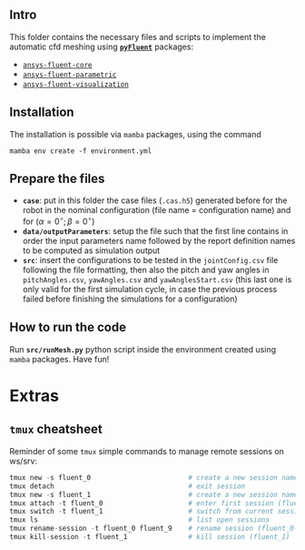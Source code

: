 ## Intro

This folder contains the necessary files and scripts to implement the automatic cfd meshing using [**`pyFluent`**](https://fluent.docs.pyansys.com/version/stable/) packages:

* [`ansys-fluent-core`](https://github.com/ansys/pyfluent)
* [`ansys-fluent-parametric`](https://github.com/ansys/pyfluent-parametric)
* [`ansys-fluent-visualization`](https://github.com/ansys/pyfluent-visualization)


## Installation

The installation is possible via `mamba` packages, using the command

```shell
mamba env create -f environment.yml
```


## Prepare the files

* **`case`**: put in this folder the case files (`.cas.h5`) generated before for the robot in the nominal configuration (file name = configuration name) and for $(\alpha=0^\circ;\beta=0^\circ)$
* **`data/outputParameters`**: setup the file such that the first line contains in order the input parameters name followed by the report definition names to be computed as simulation output
* **`src`**: insert the configurations to be tested in the `jointConfig.csv` file following the file formatting, then also the pitch and yaw angles in `pitchAngles.csv`, `yawAngles.csv` and `yawAnglesStart.csv` (this last one is only valid for the first simulation cycle, in case the previous process failed before finishing the simulations for a configuration)


## How to run the code

Run **`src/runMesh.py`** python script inside the environment created using `mamba` packages.
Have fun!


# Extras

## `tmux` cheatsheet 

Reminder of some `tmux` simple commands to manage remote sessions on ws/srv:

```python 
tmux new -s fluent_0                        # create a new session named fluent_0
tmux detach                                 # exit session
tmux new -s fluent_1                        # create a new session named fluent_1
tmux attach -t fluent_0                     # enter first session (fluent_0)
tmux switch -t fluent_1                     # switch from current session to another (fluent_1)
tmux ls                                     # list open sessions
tmux rename-session -t fluent_0 fluent_9    # rename session (fluent_0->fluent_9)
tmux kill-session -t fluent_1               # kill session (fluent_1)
```

